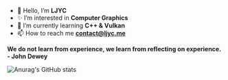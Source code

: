 - 👋 Hello, I’m **LJYC**
- ✨ I’m interested in **Computer Graphics**
- 🌱 I’m currently learning **C++ & Vulkan**
- 📫 How to reach me **contact@ljyc.me**

**We do not learn from experience, we learn from reflecting on experience. - John Dewey**

![Anurag's GitHub stats](https://github-readme-stats.vercel.app/api?username=AlterFrozen&show_icons=true&theme=radical)

<!---👀
AlterFrozen/AlterFrozen is a ✨ special ✨ repository because its `README.md` (this file) appears on your GitHub profile.
You can click the Preview link to take a look at your changes.
--->
